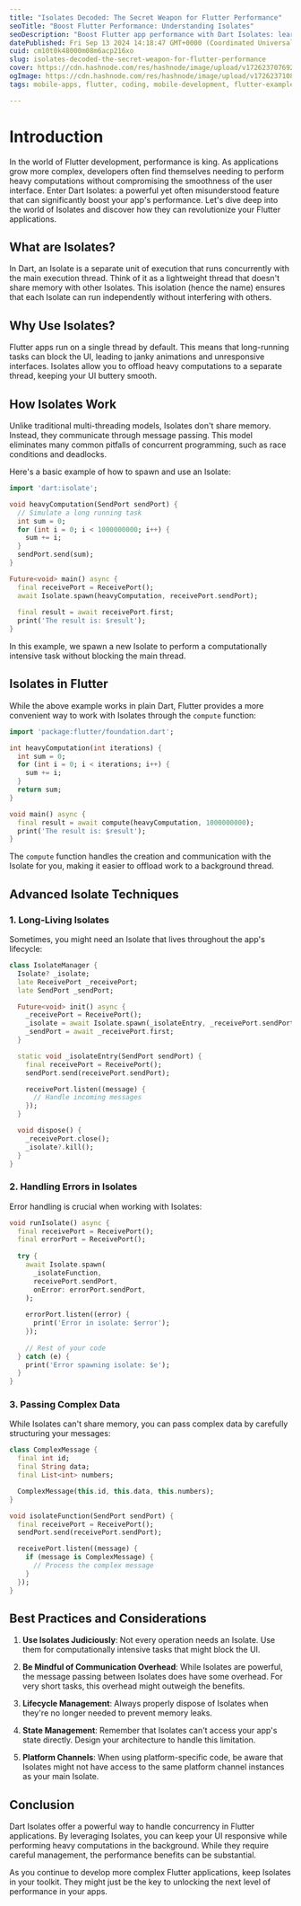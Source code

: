 ```yaml
---
title: "Isolates Decoded: The Secret Weapon for Flutter Performance"
seoTitle: "Boost Flutter Performance: Understanding Isolates"
seoDescription: "Boost Flutter app performance with Dart Isolates: learn their benefits, usage, and best practices"
datePublished: Fri Sep 13 2024 14:18:47 GMT+0000 (Coordinated Universal Time)
cuid: cm10t0k48000m08m6acp216xo
slug: isolates-decoded-the-secret-weapon-for-flutter-performance
cover: https://cdn.hashnode.com/res/hashnode/image/upload/v1726237076924/845afe40-3eec-42b7-90a2-df0feda8d30c.jpeg
ogImage: https://cdn.hashnode.com/res/hashnode/image/upload/v1726237108985/f7b24d2a-a906-4f41-8b9f-68fe87585c23.jpeg
tags: mobile-apps, flutter, coding, mobile-development, flutter-examples

---
```


# Introduction

In the world of Flutter development, performance is king. As applications grow more complex, developers often find themselves needing to perform heavy computations without compromising the smoothness of the user interface. Enter Dart Isolates: a powerful yet often misunderstood feature that can significantly boost your app's performance. Let's dive deep into the world of Isolates and discover how they can revolutionize your Flutter applications.

## What are Isolates?

In Dart, an Isolate is a separate unit of execution that runs concurrently with the main execution thread. Think of it as a lightweight thread that doesn't share memory with other Isolates. This isolation (hence the name) ensures that each Isolate can run independently without interfering with others.

## Why Use Isolates?

Flutter apps run on a single thread by default. This means that long-running tasks can block the UI, leading to janky animations and unresponsive interfaces. Isolates allow you to offload heavy computations to a separate thread, keeping your UI buttery smooth.

## How Isolates Work

Unlike traditional multi-threading models, Isolates don't share memory. Instead, they communicate through message passing. This model eliminates many common pitfalls of concurrent programming, such as race conditions and deadlocks.

Here's a basic example of how to spawn and use an Isolate:

```dart
import 'dart:isolate';

void heavyComputation(SendPort sendPort) {
  // Simulate a long running task
  int sum = 0;
  for (int i = 0; i < 1000000000; i++) {
    sum += i;
  }
  sendPort.send(sum);
}

Future<void> main() async {
  final receivePort = ReceivePort();
  await Isolate.spawn(heavyComputation, receivePort.sendPort);
  
  final result = await receivePort.first;
  print('The result is: $result');
}
```

In this example, we spawn a new Isolate to perform a computationally intensive task without blocking the main thread.

## Isolates in Flutter

While the above example works in plain Dart, Flutter provides a more convenient way to work with Isolates through the `compute` function:

```dart
import 'package:flutter/foundation.dart';

int heavyComputation(int iterations) {
  int sum = 0;
  for (int i = 0; i < iterations; i++) {
    sum += i;
  }
  return sum;
}

void main() async {
  final result = await compute(heavyComputation, 1000000000);
  print('The result is: $result');
}
```

The `compute` function handles the creation and communication with the Isolate for you, making it easier to offload work to a background thread.

## Advanced Isolate Techniques

### 1\. Long-Living Isolates

Sometimes, you might need an Isolate that lives throughout the app's lifecycle:

```dart
class IsolateManager {
  Isolate? _isolate;
  late ReceivePort _receivePort;
  late SendPort _sendPort;

  Future<void> init() async {
    _receivePort = ReceivePort();
    _isolate = await Isolate.spawn(_isolateEntry, _receivePort.sendPort);
    _sendPort = await _receivePort.first;
  }

  static void _isolateEntry(SendPort sendPort) {
    final receivePort = ReceivePort();
    sendPort.send(receivePort.sendPort);

    receivePort.listen((message) {
      // Handle incoming messages
    });
  }

  void dispose() {
    _receivePort.close();
    _isolate?.kill();
  }
}
```

### 2\. Handling Errors in Isolates

Error handling is crucial when working with Isolates:

```dart
void runIsolate() async {
  final receivePort = ReceivePort();
  final errorPort = ReceivePort();
  
  try {
    await Isolate.spawn(
      _isolateFunction, 
      receivePort.sendPort,
      onError: errorPort.sendPort,
    );
    
    errorPort.listen((error) {
      print('Error in isolate: $error');
    });
    
    // Rest of your code
  } catch (e) {
    print('Error spawning isolate: $e');
  }
}
```

### 3\. Passing Complex Data

While Isolates can't share memory, you can pass complex data by carefully structuring your messages:

```dart
class ComplexMessage {
  final int id;
  final String data;
  final List<int> numbers;

  ComplexMessage(this.id, this.data, this.numbers);
}

void isolateFunction(SendPort sendPort) {
  final receivePort = ReceivePort();
  sendPort.send(receivePort.sendPort);

  receivePort.listen((message) {
    if (message is ComplexMessage) {
      // Process the complex message
    }
  });
}
```

## Best Practices and Considerations

1. **Use Isolates Judiciously**: Not every operation needs an Isolate. Use them for computationally intensive tasks that might block the UI.
    
2. **Be Mindful of Communication Overhead**: While Isolates are powerful, the message passing between Isolates does have some overhead. For very short tasks, this overhead might outweigh the benefits.
    
3. **Lifecycle Management**: Always properly dispose of Isolates when they're no longer needed to prevent memory leaks.
    
4. **State Management**: Remember that Isolates can't access your app's state directly. Design your architecture to handle this limitation.
    
5. **Platform Channels**: When using platform-specific code, be aware that Isolates might not have access to the same platform channel instances as your main Isolate.
    

## Conclusion

Dart Isolates offer a powerful way to handle concurrency in Flutter applications. By leveraging Isolates, you can keep your UI responsive while performing heavy computations in the background. While they require careful management, the performance benefits can be substantial.

As you continue to develop more complex Flutter applications, keep Isolates in your toolkit. They might just be the key to unlocking the next level of performance in your apps.